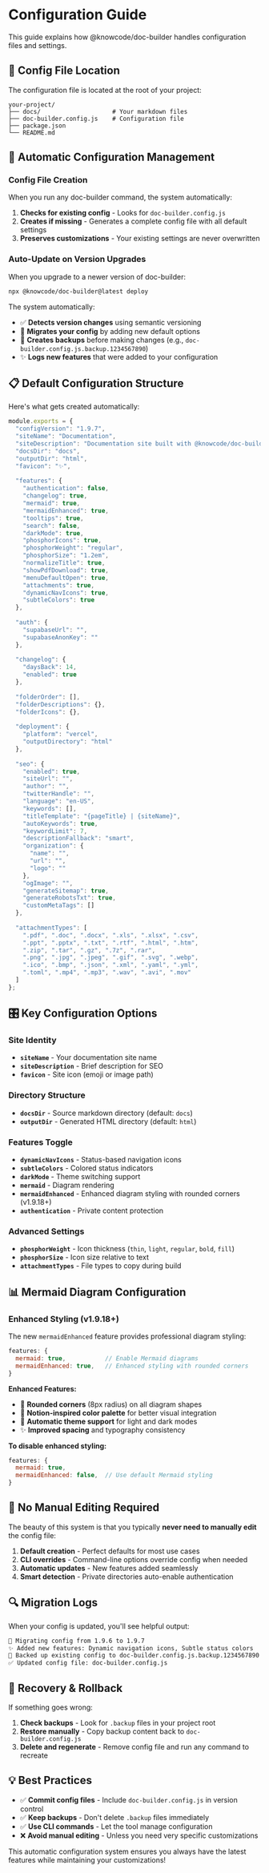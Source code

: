 # Configuration Guide

This guide explains how @knowcode/doc-builder handles configuration files and settings.

## 📍 Config File Location

The configuration file is located at the root of your project:

```
your-project/
├── docs/                    # Your markdown files
├── doc-builder.config.js    # Configuration file
├── package.json
└── README.md
```

## 🔄 Automatic Configuration Management

### Config File Creation

When you run any doc-builder command, the system automatically:

1. **Checks for existing config** - Looks for `doc-builder.config.js`
2. **Creates if missing** - Generates a complete config file with all default settings
3. **Preserves customizations** - Your existing settings are never overwritten

### Auto-Update on Version Upgrades

When you upgrade to a newer version of doc-builder:

```bash
npx @knowcode/doc-builder@latest deploy
```

The system automatically:
- ✅ **Detects version changes** using semantic versioning
- 🔄 **Migrates your config** by adding new default options
- 💾 **Creates backups** before making changes (e.g., `doc-builder.config.js.backup.1234567890`)
- ✨ **Logs new features** that were added to your configuration

## 📋 Default Configuration Structure

Here's what gets created automatically:

```javascript
module.exports = {
  "configVersion": "1.9.7",
  "siteName": "Documentation",
  "siteDescription": "Documentation site built with @knowcode/doc-builder",
  "docsDir": "docs",
  "outputDir": "html",
  "favicon": "✨",
  
  "features": {
    "authentication": false,
    "changelog": true,
    "mermaid": true,
    "mermaidEnhanced": true,
    "tooltips": true,
    "search": false,
    "darkMode": true,
    "phosphorIcons": true,
    "phosphorWeight": "regular",
    "phosphorSize": "1.2em",
    "normalizeTitle": true,
    "showPdfDownload": true,
    "menuDefaultOpen": true,
    "attachments": true,
    "dynamicNavIcons": true,
    "subtleColors": true
  },
  
  "auth": {
    "supabaseUrl": "",
    "supabaseAnonKey": ""
  },
  
  "changelog": {
    "daysBack": 14,
    "enabled": true
  },
  
  "folderOrder": [],
  "folderDescriptions": {},
  "folderIcons": {},
  
  "deployment": {
    "platform": "vercel",
    "outputDirectory": "html"
  },
  
  "seo": {
    "enabled": true,
    "siteUrl": "",
    "author": "",
    "twitterHandle": "",
    "language": "en-US",
    "keywords": [],
    "titleTemplate": "{pageTitle} | {siteName}",
    "autoKeywords": true,
    "keywordLimit": 7,
    "descriptionFallback": "smart",
    "organization": {
      "name": "",
      "url": "",
      "logo": ""
    },
    "ogImage": "",
    "generateSitemap": true,
    "generateRobotsTxt": true,
    "customMetaTags": []
  },
  
  "attachmentTypes": [
    ".pdf", ".doc", ".docx", ".xls", ".xlsx", ".csv",
    ".ppt", ".pptx", ".txt", ".rtf", ".html", ".htm",
    ".zip", ".tar", ".gz", ".7z", ".rar",
    ".png", ".jpg", ".jpeg", ".gif", ".svg", ".webp",
    ".ico", ".bmp", ".json", ".xml", ".yaml", ".yml",
    ".toml", ".mp4", ".mp3", ".wav", ".avi", ".mov"
  ]
};
```

## 🎛️ Key Configuration Options

### Site Identity
- **`siteName`** - Your documentation site name
- **`siteDescription`** - Brief description for SEO
- **`favicon`** - Site icon (emoji or image path)

### Directory Structure
- **`docsDir`** - Source markdown directory (default: `docs`)
- **`outputDir`** - Generated HTML directory (default: `html`)

### Features Toggle
- **`dynamicNavIcons`** - Status-based navigation icons
- **`subtleColors`** - Colored status indicators
- **`darkMode`** - Theme switching support
- **`mermaid`** - Diagram rendering
- **`mermaidEnhanced`** - Enhanced diagram styling with rounded corners (v1.9.18+)
- **`authentication`** - Private content protection

### Advanced Settings
- **`phosphorWeight`** - Icon thickness (`thin`, `light`, `regular`, `bold`, `fill`)
- **`phosphorSize`** - Icon size relative to text
- **`attachmentTypes`** - File types to copy during build

## 📊 Mermaid Diagram Configuration

### Enhanced Styling (v1.9.18+)

The new `mermaidEnhanced` feature provides professional diagram styling:

```javascript
features: {
  mermaid: true,           // Enable Mermaid diagrams
  mermaidEnhanced: true,   // Enhanced styling with rounded corners
}
```

**Enhanced Features:**
- 🎨 **Rounded corners** (8px radius) on all diagram shapes
- 🎨 **Notion-inspired color palette** for better visual integration
- 🌙 **Automatic theme support** for light and dark modes
- ✨ **Improved spacing** and typography consistency

**To disable enhanced styling:**
```javascript
features: {
  mermaid: true,
  mermaidEnhanced: false,  // Use default Mermaid styling
}
```

## 🚀 No Manual Editing Required

The beauty of this system is that you typically **never need to manually edit** the config file:

1. **Default creation** - Perfect defaults for most use cases
2. **CLI overrides** - Command-line options override config when needed
3. **Automatic updates** - New features added seamlessly
4. **Smart detection** - Private directories auto-enable authentication

## 🔍 Migration Logs

When your config is updated, you'll see helpful output:

```bash
🔄 Migrating config from 1.9.6 to 1.9.7
✨ Added new features: Dynamic navigation icons, Subtle status colors
💾 Backed up existing config to doc-builder.config.js.backup.1234567890
✅ Updated config file: doc-builder.config.js
```

## 🛟 Recovery & Rollback

If something goes wrong:

1. **Check backups** - Look for `.backup` files in your project root
2. **Restore manually** - Copy backup content back to `doc-builder.config.js`
3. **Delete and regenerate** - Remove config file and run any command to recreate

## 💡 Best Practices

- ✅ **Commit config files** - Include `doc-builder.config.js` in version control
- ✅ **Keep backups** - Don't delete `.backup` files immediately
- ✅ **Use CLI commands** - Let the tool manage configuration
- ❌ **Avoid manual editing** - Unless you need very specific customizations

This automatic configuration system ensures you always have the latest features while maintaining your customizations!